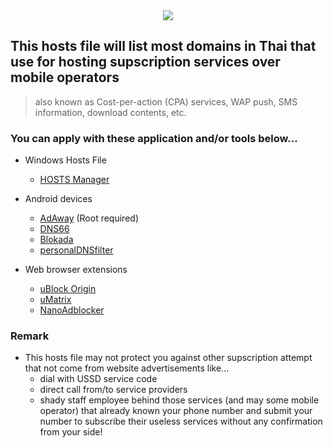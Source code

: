 <div align="center"><img src="https://github.com/kowith337/ThaiConsentHosts/raw/master/ThaiConsentHosts-repository-open-graph-template.png" /></div>

## This hosts file will list most domains in Thai that use for hosting supscription services over mobile operators
> also known as Cost-per-action (CPA) services, WAP push, SMS information, download contents, etc.

### You can apply with these application and/or tools below...
- Windows Hosts File
  - [HOSTS Manager](https://github.com/henrypp/hostsmgr)

- Android devices
  - [AdAway](https://github.com/AdAway/AdAway) (Root required)
  - [DNS66](https://github.com/julian-klode/dns66)
  - [Blokada](https://github.com/blokadaorg/blokada)
  - [personalDNSfilter](https://zenz-solutions.de/personaldnsfilter)

- Web browser extensions
  - [uBlock Origin](https://github.com/gorhill/uBlock)
  - [uMatrix](https://github.com/gorhill/uMatrix)
  - [NanoAdblocker](https://github.com/NanoAdblocker/NanoCore)

### Remark
- This hosts file may not protect you against other supscription attempt that not come from website advertisements like...
  - dial with USSD service code
  - direct call from\/to service providers
  - shady staff employee behind those services (and may some mobile operator) that already known your phone number and submit your number to subscribe their useless services without any confirmation from your side!
